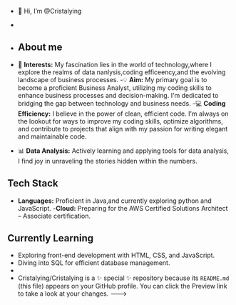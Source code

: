 - 👋 Hi, I’m @Cristalying
- 
- ## About me

- 🚀 **Interests:** My fascination lies in the world of technology,where I explore the realms of data nanlysis,coding efficeency,and the evolving landscape of business processes.
-💡 **Aim:** My primary goal is to become a proficient Business Analyst, utilizing my coding skills to enhance business processes and decision-making. I'm dedicated to bridging the gap between technology and business needs.
-💻 **Coding Efficiency:** I believe in the power of clean, efficient code. I'm always on the lookout for ways to improve my coding skills, optimize algorithms, and contribute to projects that align with my passion for writing elegant and maintainable code.
- 📊 **Data Analysis:** Actively learning and applying tools for data analysis, I find joy in unraveling the stories hidden within the numbers.

## Tech Stack

- **Languages:** Proficient in Java,and currently exploring python and JavaScript.
-**Cloud:** Preparing for the AWS Certified Solutions Architect – Associate certification.

## Currently Learning

- Exploring front-end development with HTML, CSS, and JavaScript.
- Diving into SQL for efficient database management.
- 
- Cristalying/Cristalying is a ✨ special ✨ repository because its `README.md` (this file) appears on your GitHub profile.
You can click the Preview link to take a look at your changes.
--->
